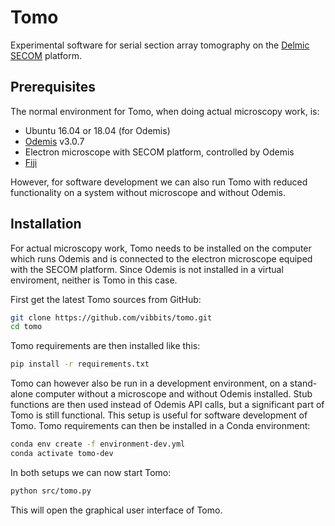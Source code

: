 
# Tomo

Experimental software for serial section array tomography on the [Delmic SECOM](https://www.delmic.com/en/products/clem-solutions/secom) platform.

## Prerequisites

The normal environment for Tomo, when doing actual microscopy work, is:

* Ubuntu 16.04 or 18.04 (for Odemis)
* [Odemis](https://github.com/delmic/odemis) v3.0.7
* Electron microscope with SECOM platform, controlled by Odemis
* [Fiji](https://imagej.net/Fiji)

However, for software development we can also run Tomo with reduced functionality on a system without microscope and without Odemis.

## Installation

For actual microscopy work, Tomo needs to be installed on the computer which runs Odemis and is connected to the electron microscope equiped with the SECOM platform. Since Odemis is not installed in a virtual enviroment, neither is Tomo in this case.

First get the latest Tomo sources from GitHub:

```bash
git clone https://github.com/vibbits/tomo.git
cd tomo
```

Tomo requirements are then installed like this:

```bash
pip install -r requirements.txt
```

Tomo can however also be run in a development environment, on a stand-alone computer without a microscope and without Odemis installed. Stub functions are then used instead of Odemis API calls, but a significant part of Tomo is still functional. This setup is useful for software development of Tomo. Tomo requirements can then be installed in a Conda environment:

```bash
conda env create -f environment-dev.yml
conda activate tomo-dev
```

In both setups we can now start Tomo:

```bash
python src/tomo.py
```

This will open the graphical user interface of Tomo.
